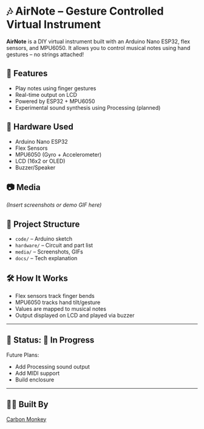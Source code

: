 # 🎶 AirNote – Gesture Controlled Virtual Instrument

**AirNote** is a DIY virtual instrument built with an Arduino Nano ESP32, flex sensors, and MPU6050. It allows you to control musical notes using hand gestures – no strings attached!

## 🧠 Features
- Play notes using finger gestures
- Real-time output on LCD
- Powered by ESP32 + MPU6050
- Experimental sound synthesis using Processing (planned)

## 🔧 Hardware Used
- Arduino Nano ESP32
- Flex Sensors
- MPU6050 (Gyro + Accelerometer)
- LCD (16x2 or OLED)
- Buzzer/Speaker

## 📷 Media
*(Insert screenshots or demo GIF here)*

## 📁 Project Structure
- `code/` – Arduino sketch
- `hardware/` – Circuit and part list
- `media/` – Screenshots, GIFs
- `docs/` – Tech explanation

## 🛠️ How It Works
- Flex sensors track finger bends
- MPU6050 tracks hand tilt/gesture
- Values are mapped to musical notes
- Output displayed on LCD and played via buzzer

---

## 📌 Status: 🚧 In Progress  
Future Plans:
- Add Processing sound output
- Add MIDI support
- Build enclosure

---

## 🧑‍💻 Built By
[Carbon Monkey](https://github.com/YOUR_USERNAME)
